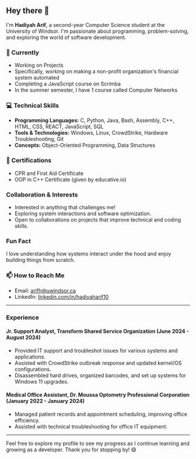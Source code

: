 ## Hey there 👋

I'm **Hadiyah Arif**, a second-year Computer Science student at the University of Windsor. I'm passionate about programming, problem-solving, and exploring the world of software development.

### 🧠 Currently 
- Working on Projects
-   Specifically, working on making a non-profit organization's financial system automated
- Completing a JavaScript course on Scrimba
- In the summer semester, I have 1 course called Computer Networks

### 💻 Technical Skills
- **Programming Languages:** C, Python, Java, Bash, Assembly, C++, HTML, CSS, REACT, JavaScript, SQL
- **Tools & Technologies:** Windows, Linux, CrowdStrike, Hardware Troubleshooting, Git
- **Concepts:** Object-Oriented Programming, Data Structures

### 🔖 Certifications
- CPR and First Aid Certificate
- OOP in C++ Certificate (given by educative.io)
  

### Collaboration & Interests
- Interested in anything that challenges me!
- Exploring system interactions and software optimization.
- Open to collaborations on projects that improve technical and coding skills.

###  Fun Fact
I love understanding how systems interact under the hood and enjoy building things from scratch.

### 📫 How to Reach Me
- Email: [arifh@uwindsor.ca](mailto:arifh@uwindsor.ca)
- LinkedIn: [linkedin.com/in/hadiyaharif10](https://www.linkedin.com/in/hadiyaharif10)

---

### Experience
#### Jr. Support Analyst, Transform Shared Service Organization (June 2024 - August 2024)
- Provided IT support and troubleshot issues for various systems and applications.
- Assisted with CrowdStrike outbreak response and updated kernel/OS configurations.
- Disassembled hard drives, organized barcodes, and set up systems for Windows 11 upgrades.

#### Medical Office Assistant, Dr. Moussa Optometry Professional Corporation (January 2022 - January 2024)
- Managed patient records and appointment scheduling, improving office efficiency.
- Assisted with technical troubleshooting for office IT equipment.

---

Feel free to explore my profile to see my progress as I continue learning and growing as a developer. Thank you for stopping by! 😄

